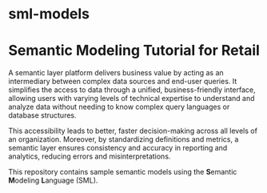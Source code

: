 # sml-models

# Semantic Modeling Tutorial for Retail
A semantic layer platform delivers business value by acting as an intermediary between complex data sources and end-user queries. It simplifies the access to data through a unified, business-friendly interface, allowing users with varying levels of technical expertise to understand and analyze data without needing to know complex query languages or database structures.

This accessibility leads to better, faster decision-making across all levels of an organization. Moreover, by standardizing definitions and metrics, a semantic layer ensures consistency and accuracy in reporting and analytics, reducing errors and misinterpretations.

This repository contains sample semantic models using the **S**emantic **M**odeling **L**anguage (SML).
